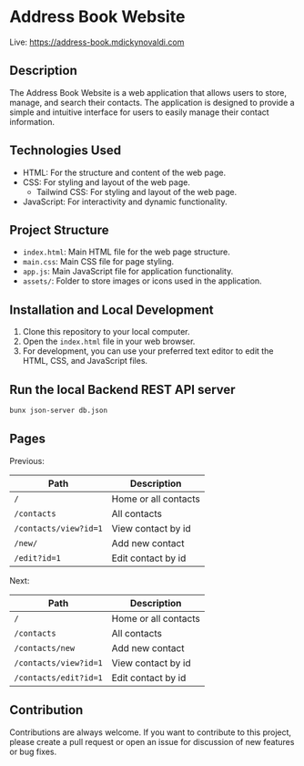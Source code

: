# Address Book Website

Live: <https://address-book.mdickynovaldi.com>

## Description

The Address Book Website is a web application that allows users to store, manage, and search their contacts. The application is designed to provide a simple and intuitive interface for users to easily manage their contact information.

## Technologies Used

- HTML: For the structure and content of the web page.
- CSS: For styling and layout of the web page.
  - Tailwind CSS: For styling and layout of the web page.
- JavaScript: For interactivity and dynamic functionality.

## Project Structure

- `index.html`: Main HTML file for the web page structure.
- `main.css`: Main CSS file for page styling.
- `app.js`: Main JavaScript file for application functionality.
- `assets/`: Folder to store images or icons used in the application.

## Installation and Local Development

1. Clone this repository to your local computer.
2. Open the `index.html` file in your web browser.
3. For development, you can use your preferred text editor to edit the HTML, CSS, and JavaScript files.

## Run the local Backend REST API server

```sh
bunx json-server db.json
```

## Pages

Previous:

| Path                  | Description          |
| --------------------- | -------------------- |
| `/`                   | Home or all contacts |
| `/contacts`           | All contacts         |
| `/contacts/view?id=1` | View contact by id   |
| `/new/`               | Add new contact      |
| `/edit?id=1`          | Edit contact by id   |

Next:

| Path                  | Description          |
| --------------------- | -------------------- |
| `/`                   | Home or all contacts |
| `/contacts`           | All contacts         |
| `/contacts/new`       | Add new contact      |
| `/contacts/view?id=1` | View contact by id   |
| `/contacts/edit?id=1` | Edit contact by id   |

## Contribution

Contributions are always welcome. If you want to contribute to this project, please create a pull request or open an issue for discussion of new features or bug fixes.

